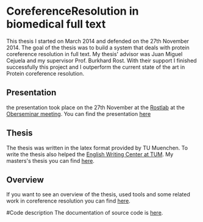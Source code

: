 CoreferenceResolution in biomedical full text
=====================
This thesis I started on March 2014 and defended on the 27th November 2014. The goal of the thesis was to build a system that deals with protein coreference resolution in full text. 
My thesis' advisor was Juan Miguel Cejuela and my supervisor Prof. Burkhard Rost. With their support I finished successfully this project and I outperform the current state of the art in Protein coreference resolution. 


## Presentation

the presentation took place on the 27th November at the <a href="https://rostlab.org/" target="_blank">Rostlab</a>  at the <a href="https://rostlab.org/node/940" target="_blank">Oberseminar meeting</a>. You can find the presentation <a href="https://www.slideshare.net/secret/r8u8yQp0KrZufM" target="_blank">here</a>

## Thesis
The thesis was written in the latex format provided by TU Muenchen. To write the thesis also helped the <a href="http://www.tum.de/en/global/language-center/" target="_blank">English Writing Center at TUM</a>. My masters's thesis you can find <a href="https://drive.google.com/file/d/0BxKilvn7au3WalpTdDZsbXRnYzQ/view?usp=sharing" target="_blank">here</a>. 

## Overview
If you want to see an overview of the thesis, used tools and some related work in coreference resolution you can find <a href="https://github.com/kujta1/CoreferenceResolution/wiki" target="_blank">here</a>.

#Code description
The documentation of source code is <a href="https://github.com/kujta1/CoreferenceResolution/wiki/Code-documentation" target="_blank">here</a>.
